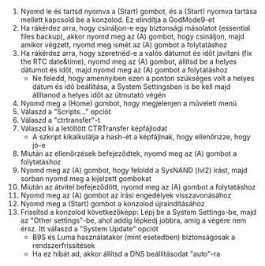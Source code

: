 1. Nyomd le és tartsd nyomva a (Start) gombot, és a (Start) nyomva tartása mellett kapcsold be a konzolod. Ez elindítja a GodMode9-et
2. Ha rákérdez arra, hogy csináljon-e egy biztonsági másolatot (essential files backup), akkor nyomd meg az (A) gombot, hogy csináljon, majd amikor végzett, nyomd meg ismét az (A) gombot a folytatáshoz
3. Ha rákérdez arra, hogy szeretnéd-e a valós dátumot és időt javítani (fix the RTC date&time), nyomd meg az (A) gombot, állítsd be a helyes dátumot és időt, majd nyomd meg az (A) gombot a folytatáshoz
    - Ne feledd, hogy amennyiben ezen a ponton szükséges volt a helyes dátum és idő beállítása, a System Settingsben is be kell majd állítanod a helyes időt az útmutató végén
4. Nyomd meg a (Home) gombot, hogy megjelenjen a műveleti menü
5. Válaszd a "Scripts..." opciót
6. Válaszd a "ctrtransfer"-t
7. Válaszd ki a letöltött CTRTransfer képfájlodat
    - A szkript kikalkulálja a hash-ét a képfájlnak, hogy ellenőrizze, hogy jó-e
8. Miután az ellenőrzések befejeződtek, nyomd meg az (A) gombot a folytatáshoz
9. Nyomd meg az (A) gombot, hogy feloldd a SysNAND (lvl2) írást, majd sorban nyomd meg a kijelzett gombokat
10. Miután az átvitel befejeződött, nyomd meg az (A) gombot a folytatáshoz
11. Nyomd meg az (A) gombot az írási engedélyek visszavonásához
12. Nyomd meg a (Start) gombot a konzolod újraindításához
13. Frissítsd a konzolod következőképp: Lépj be a System Settings-be, majd az "Other settings"-be, ahol addig lépkedj jobbra, amíg a végére nem érsz. Itt válaszd a "System Update" opciót
    - B9S és Luma használatakor (mint esetedben) biztonságosak a rendszerfrissítések
    - Ha ez hibát ad, akkor állítsd a DNS beállításodat "auto"-ra
